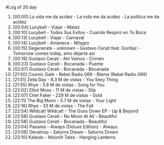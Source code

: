 #Log of 26 day

1. [00:00] La vida me da acidez - La vida me da acidez - La política me da acidez
1. [00:04] Lucybell - Viajar - Mataz
1. [00:10] Lucybell - Todos Sus Exitos - Cuando Respiro en Tu Boca
1. [00:13] Lucybell - Viajar - Carnaval
1. [00:14] Lucybell - Amanece - Milagro
1. [00:15] Degenerate - unknown - Gustavo Cerati feat. Gorillaz - Tomorrow comes today, amo dejarte así
1. [00:19] Gustavo Cerati - Ahí Vamos - Crimen
1. [00:23] Gustavo Cerati - Bocanada - Puente
1. [02:07] Gustavo Cerati - Bocanada - Bocanada
1. [21:50] Cosmic Gate - Rebel Radio 069 - Blame (Rebel Radio 069)
1. [21:51] Zella Day - 8.3 M de vistas - You Sexy Thing
1. [21:55] Rhye - 5.6 M de vistas - Song for You
1. [22:02] Elliot Moss - 11 M de vistas - Slip
1. [22:07] Chet Faker - 229 M de vistas - Gold
1. [22:11] The Big Moon - 5.7 M de vistas - Your Light
1. [22:16] Rhye - 33 M de vistas - The Fall
1. [22:54] Wildcat! Wildcat! - The Guns Down EP - Up & Beyond
1. [22:58] Gustavo Cerati - No Moon At All - Beautiful
1. [22:58] Gustavo Cerati - Bocanada - Beautiful
1. [23:04] Panama - Always (Deluxe Edition) - Always
1. [23:08] Devaloop - Saturns Dream - Saturns Dream
1. [23:10] Kalaido - Moonlit Tales - Hanging Lanterns
